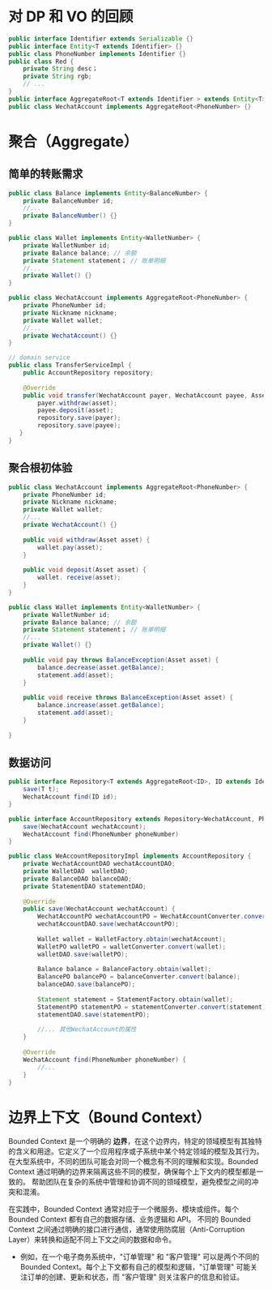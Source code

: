 # 对 DP 和 VO 的回顾
```Java
public interface Identifier extends Serializable {}
public interface Entity<T extends Identifier> {}
public class PhoneNumber implements Identifier {}
public class Red {
    private String desc；
    private String rgb;
    // ...
}
public interface AggregateRoot<T extends Identifier > extends Entity<T>{    }
public class WechatAccount implements AggregateRoot<PhoneNumber> {}
```

# 聚合（Aggregate）
## 简单的转账需求
```Java
public class Balance implements Entity<BalanceNumber> {
    private BalanceNumber id;
    //...
    private BalanceNumber() {}
}

public class Wallet implements Entity<WalletNumber> {
    private WalletNumber id;
    private Balance balance; // 余额
    private Statement statement； // 账单明细
    //...
    private Wallet() {}
}

public class WechatAccount implements AggregateRoot<PhoneNumber> {
    private PhoneNumber id;
    private Nickname nickname; 
    private Wallet wallet;
    //...
    private WechatAccount() {}
}
```

```Java
// domain service
public class TransferServiceImpl {
    public AccountRepository repository;
    
    @Override
    public void transfer(WechatAccount payer, WechatAccount payee, Asset asset) {
        payer.withdraw(asset);
        payee.deposit(asset);
        repository.save(payer);
        repository.save(payee);
   }
}
```

## 聚合根初体验
```Java
public class WechatAccount implements AggregateRoot<PhoneNumber> {
    private PhoneNumber id;
    private Nickname nickname; 
    private Wallet wallet;
    //...
    private WechatAccount() {}
    
    public void withdraw(Asset asset) {
        wallet.pay(asset);
    }
    
    public void deposit(Asset asset) {
        wallet. receive(asset);
    }
}

public class Wallet implements Entity<WalletNumber> {
    private WalletNumber id;
    private Balance balance; // 余额
    private Statement statement； // 账单明细
    //...
    private Wallet() {}
    
    public void pay throws BalanceException(Asset asset) {
        balance.decrease(asset.getBalance);
        statement.add(asset);
    }
    
    public void receive throws BalanceException(Asset asset) {
        balance.increase(asset.getBalance);
        statement.add(asset);
    }
    
} 
```

## 数据访问
```Java
public interface Repository<T extends AggregateRoot<ID>, ID extends Identifier> {
    save(T t);
    WechatAccount find(ID id);
}
```

```Java
public interface AccountRepository extends Repository<WechatAccount, PhoneNumber> {
    save(WechatAccount wechatAccount);
    WechatAccount find(PhoneNumber phoneNumber)
}
```

```Java
public class WeAccountRepositoryImpl implements AccountRepository {
    private WechatAccountDAO wechatAccountDAO;
    private WalletDAO  walletDAO;
    private BalanceDAO balanceDAO;
    private StatementDAO statementDAO;
    
    @Override
    public save(WechatAccount wechatAccount) {
        WechatAccountPO wechatAccountPO = WechatAccountConverter.convert(wechatAccount);
        wechatAccountDAO.save(wechatAccountPO);
        
        Wallet wallet = WalletFactory.obtain(wechatAccount);
        WalletPO walletPO = walletConverter.convert(wallet);
        walletDAO.save(walletPO);
        
        Balance balance = BalanceFactory.obtain(wallet);
        BalancePO balancePO = balanceConverter.convert(balance);
        balanceDAO.save(balancePO);
        
        Statement statement = StatementFactory.obtain(wallet);
        StatementPO statementPO = statementConverter.convert(statement);
        statementDAO.save(statementPO);
        
        //... 其他WechatAccount的属性
    }
    
    @Override
    WechatAccount find(PhoneNumber phoneNumber) {
        //...
    }
}
```

# 边界上下文（Bound Context）
Bounded Context 是一个明确的 **边界**，在这个边界内，特定的领域模型有其独特的含义和用途。它定义了一个应用程序或子系统中某个特定领域的模型及其行为。
在大型系统中，不同的团队可能会对同一个概念有不同的理解和实现。Bounded Context 通过明确的边界来隔离这些不同的模型，确保每个上下文内的模型都是一致的。
帮助团队在复杂的系统中管理和协调不同的领域模型，避免模型之间的冲突和混淆。

在实践中，Bounded Context 通常对应于一个微服务、模块或组件。每个 Bounded Context 都有自己的数据存储、业务逻辑和 API。
不同的 Bounded Context 之间通过明确的接口进行通信，通常使用防腐层（Anti-Corruption Layer）来转换和适配不同上下文之间的数据和命令。
   - 例如，在一个电子商务系统中，"订单管理" 和 "客户管理" 可以是两个不同的 Bounded Context。每个上下文都有自己的模型和逻辑，"订单管理" 可能关注订单的创建、更新和状态，而 "客户管理" 则关注客户的信息和验证。
